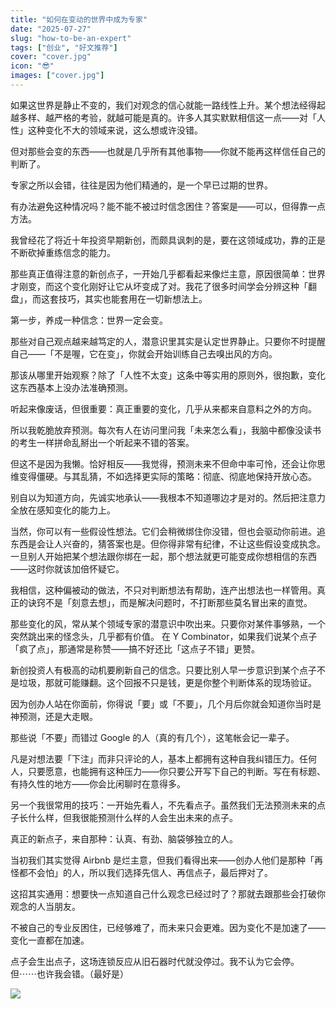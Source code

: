 ```yaml
---
title: "如何在变动的世界中成为专家"
date: "2025-07-27"
slug: "how-to-be-an-expert"
tags: ["创业", "好文推荐"]
cover: "cover.jpg"
icon: "😎"
images: ["cover.jpg"]
---
```

如果这世界是静止不变的，我们对观念的信心就能一路线性上升。某个想法经得起越多样、越严格的考验，就越可能是真的。许多人其实默默相信这一点——对「人性」这种变化不大的领域来说，这么想或许没错。



但对那些会变的东西——也就是几乎所有其他事物——你就不能再这样信任自己的判断了。



专家之所以会错，往往是因为他们精通的，是一个早已过期的世界。



有办法避免这种情况吗？能不能不被过时信念困住？答案是——可以，但得靠一点方法。



我曾经花了将近十年投资早期新创，而颇具讽刺的是，要在这领域成功，靠的正是不断砍掉重练信念的能力。



那些真正值得注意的新创点子，一开始几乎都看起来像烂主意，原因很简单：世界才刚变，而这个变化刚好让它从坏变成了对。我花了很多时间学会分辨这种「翻盘」，而这套技巧，其实也能套用在一切新想法上。



第一步，养成一种信念：世界一定会变。



那些对自己观点越来越笃定的人，潜意识里其实是认定世界静止。只要你不时提醒自己——「不是喔，它在变」，你就会开始训练自己去嗅出风的方向。



那该从哪里开始观察？除了「人性不太变」这条中等实用的原则外，很抱歉，变化这东西基本上没办法准确预测。



听起来像废话，但很重要：真正重要的变化，几乎从来都来自意料之外的方向。



所以我乾脆放弃预测。每次有人在访问里问我「未来怎么看」，我脑中都像没读书的考生一样拼命乱掰出一个听起来不错的答案。



但这不是因为我懒。恰好相反——我觉得，预测未来不但命中率可怜，还会让你思维变得僵硬。与其乱猜，不如选择更实际的策略：彻底、彻底地保持开放心态。



别自以为知道方向，先诚实地承认——我根本不知道哪边才是对的。然后把注意力全放在感知变化的能力上。



当然，你可以有一些假设性想法。它们会稍微绑住你没错，但也会驱动你前进。追东西是会让人兴奋的，猜答案也是。但你得非常有纪律，不让这些假设变成执念。
一旦别人开始把某个想法跟你绑在一起，那个想法就更可能变成你想相信的东西——这时你就该加倍怀疑它。



我相信，这种偏被动的做法，不只对判断想法有帮助，连产出想法也一样管用。真正的诀窍不是「刻意去想」，而是解决问题时，不打断那些莫名冒出来的直觉。



那些变化的风，常从某个领域专家的潜意识中吹出来。只要你对某件事够熟，一个突然跳出来的怪念头，几乎都有价值。
在 Y Combinator，如果我们说某个点子「疯了点」，那通常是称赞——搞不好还比「这点子不错」更赞。



新创投资人有极高的动机要刷新自己的信念。只要比别人早一步意识到某个点子不是垃圾，那就可能赚翻。这个回报不只是钱，更是你整个判断体系的现场验证。



因为创办人站在你面前，你得说「要」或「不要」，几个月后你就会知道你当时是神预测，还是大走眼。



那些说「不要」而错过 Google 的人（真的有几个），这笔帐会记一辈子。



凡是对想法要「下注」而非只评论的人，基本上都拥有这种自我纠错压力。任何人，只要愿意，也能拥有这种压力——你只要公开写下自己的判断。写在有标题、有持久性的地方——你会比闲聊时在意得多。



另一个我很常用的技巧：一开始先看人，不先看点子。虽然我们无法预测未来的点子长什么样，但我很能预测什么样的人会生出未来的点子。



真正的新点子，来自那种：认真、有劲、脑袋够独立的人。



当初我们其实觉得 Airbnb 是烂主意，但我们看得出来——创办人他们是那种「再怪都不会怕」的人，所以我们选择先信人、再信点子，最后押对了。



这招其实通用：想要快一点知道自己什么观念已经过时了？那就去跟那些会打破你观念的人当朋友。



不被自己的专业反困住，已经够难了，而未来只会更难。因为变化不是加速了——变化一直都在加速。



点子会生出点子，这场连锁反应从旧石器时代就没停过。我不认为它会停。
但⋯⋯也许我会错。（最好是）




![](https://prod-files-secure.s3.us-west-2.amazonaws.com/112d0858-5090-4d34-a606-b75eb8d65fd2/46476355-9cf3-4e99-9b7a-3531bc426380/1000202064.png?X-Amz-Algorithm=AWS4-HMAC-SHA256&X-Amz-Content-Sha256=UNSIGNED-PAYLOAD&X-Amz-Credential=ASIAZI2LB466ZRNW2DVH%2F20251023%2Fus-west-2%2Fs3%2Faws4_request&X-Amz-Date=20251023T122806Z&X-Amz-Expires=3600&X-Amz-Security-Token=IQoJb3JpZ2luX2VjEIz%2F%2F%2F%2F%2F%2F%2F%2F%2F%2FwEaCXVzLXdlc3QtMiJGMEQCIDEt7uccBGtXFLcz3lujnYZAO5xYLerDD%2F4DV73dT90EAiAxUnc%2BpwVayGPLi0oS6%2BXDZjK2d01n7eV1secyNDMG5ir%2FAwhFEAAaDDYzNzQyMzE4MzgwNSIMg5dYcIEN1F%2B8dCqhKtwDEjvJVR9PSTxPqRZVx1OuMbWjOgfXhgpnDkfvMCMZBHqQJRJD0Tw1ru%2FPP%2BkOCSJ3pHtmUwUp7Rq7uio%2BrrPR5bdJw8ac2H8xbOC5DESZxRHfPrduK4QgzeFfAOgZyun7IfddjC0IgFSMTirQF6ATb6l446jskgM2Tg9EP8j2Izov6m%2FKDpHVLvoKEtwX4x6Z5Z8RWDfRXCkTYtX%2Bt0ctSFUke%2BwSG07DGwVvYcH6UhMR37PX27tWDR1l9x8lgaAygCCA6jijsVEvF44qwSvvBBs44ayiz8Pot3BGlYKw7ZbeHuo4Y4y6MS5u3qSw2OzsGu6WBvNzIHw%2F2JGyZRa5JXt%2Fv3KxXU4f%2FHj%2BXqxIFIcAO0OjzeLK%2FLJr%2F3CollNmIxcZVT0xGo6HoucKLJm1o4SKAGcJ7sZ0UuQ%2FY1Pl336No2h5ta5CwyrD80yuZDC1FrhsYhDj4uYoSevMGBfoVkF79UMYtpHcHNXdlbkDJSlflF77UPQ%2B3QKY8g%2BoOEKeKPre2h1gtH1iOEyIWpc%2BZq%2F2SRqoaO6J2I7H359KE6bO0QjreDgwE4M0gV5h7Qpx1Z%2FAf%2FCwiXMYCncWapOOk2zh1P1tChQb7Pa%2BMSc4HiRfkgEmt3kcEnQQiIkwvbboxwY6pgEEUUQbr9iChJr7gd%2BCkFaDNNA31LRJxXeR%2Be2VVpj8QU0gBHzM2B3KqDnCnIzqIkmgJdyPLYu%2FcxT11J%2FTqEIqe5ltPtcUXde97TcxB42bUQC2fDVWQ7iKX6MuH%2BHDWQSA4BPVHKOVTyqjaiJeGlHJDtN3vhDSICkGuECqFYkH2FUPSEntfI39l9UlI49XvLrFPuxpAURJr8b5WJPr3vYJ%2BRlae4KW&X-Amz-Signature=0c66a04984cdc7bb0d0b55c0bc4b57b4218c5a8df75551f3d73701c297997d19&X-Amz-SignedHeaders=host&x-amz-checksum-mode=ENABLED&x-id=GetObject)

